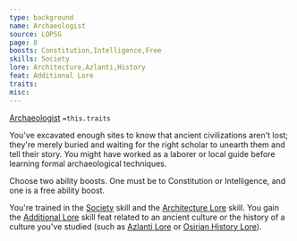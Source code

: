 ```yaml
---
type: background
name: Archaeologist 
source: LOPSG
page: 8
boosts: Constitution,Intelligence,Free
skills: Society
lore: Architecture,Azlanti,History
feat: Additional Lore
traits: 
misc: 
---
```


[Archaeologist](###%20Archaeologist)
`=this.traits`


You've excavated enough sites to know that ancient civilizations aren't lost; they're merely buried and waiting for the right scholar to unearth them and tell their story. You might have worked as a laborer or local guide before learning formal archaeological techniques.

Choose two ability boosts. One must be to Constitution or Intelligence, and one is a free ability boost.

You're trained in the [Society](../../../../../20-Wyrmspire/14-Dragonling-Zettel/Society.md) skill and the [Architecture Lore](Architecture%20Lore) skill. You gain the [Additional Lore](Additional%20Lore) skill feat related to an ancient culture or the history of a culture you've studied (such as [Azlanti Lore](Azlanti%20Lore) or [Osirian History Lore](Osirian%20History%20Lore)).

